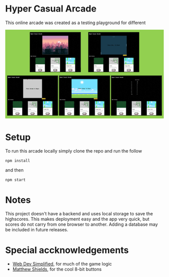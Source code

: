 # Hyper Casual Arcade
This online arcade was created as a testing playground for different 
<p align="center">
  <img src="/client/public/imgs/readme/20220521_Screenshots.png" />
</p>

# Setup
To run this arcade locally simply clone the repo and run the follow
```
npm install
```

and then 
```
npm start
```
# Notes
This project doesn't have a backend and uses local storage to save the highscores. This makes deployment easy and the app very quick, but scores do not carry from one browser to another. Adding a database may be included in future releases.

# Special accknowledgements
* [Web Dev Simplified](https://www.youtube.com/channel/UCFbNIlppjAuEX4znoulh0Cw), for much of the game logic
* [Matthew Shields](https://codepen.io/MatthewShields/pen/pwrXpV), for the cool 8-bit buttons

